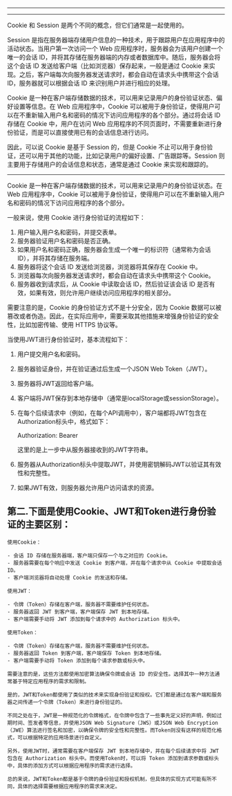 ------

------



Cookie 和 Session 是两个不同的概念，但它们通常是一起使用的。

Session 是指在服务器端存储用户信息的一种技术，用于跟踪用户在应用程序中的活动状态。当用户第一次访问一个 Web 应用程序时，服务器会为该用户创建一个唯一的会话 ID，并将其存储在服务器端的内存或者数据库中。随后，服务器会将这个会话 ID 发送给客户端（比如浏览器）保存起来，一般是通过 Cookie 来实现。之后，客户端每次向服务器发送请求时，都会自动在请求头中携带这个会话 ID，服务器就可以根据会话 ID 来识别用户并进行相应的处理。

Cookie 是一种在客户端存储数据的技术，可以用来记录用户的身份验证状态、偏好设置等信息。在 Web 应用程序中，Cookie 可以被用于身份验证，使得用户可以在不重新输入用户名和密码的情况下访问应用程序的各个部分。通过将会话 ID 存储在 Cookie 中，用户在访问 Web 应用程序的不同页面时，不需要重新进行身份验证，而是可以直接使用已有的会话信息进行访问。

因此，可以说 Cookie 是基于 Session 的，但是 Cookie 不止可以用于身份验证，还可以用于其他的功能，比如记录用户的偏好设置、广告跟踪等。Session 则主要用于存储用户的会话信息和状态，通常是通过 Cookie 来实现和跟踪的。





------



Cookie 是一种在客户端存储数据的技术，可以用来记录用户的身份验证状态。在 Web 应用程序中，Cookie 可以被用于身份验证，使得用户可以在不重新输入用户名和密码的情况下访问应用程序的各个部分。

一般来说，使用 Cookie 进行身份验证的流程如下：

1. 用户输入用户名和密码，并提交表单。
2. 服务器验证用户名和密码是否正确。
3. 如果用户名和密码正确，服务器会生成一个唯一的标识符（通常称为会话 ID），并将其存储在服务端。
4. 服务器将这个会话 ID 发送给浏览器，浏览器将其保存在 Cookie 中。
5. 浏览器每次向服务器发送请求时，都会自动在请求头中携带这个 Cookie。
6. 服务器收到请求后，从 Cookie 中读取会话 ID，然后验证该会话 ID 是否有效，如果有效，则允许用户继续访问应用程序的相关部分。

需要注意的是，Cookie 的身份验证方式不是十分安全，因为 Cookie 数据可以被篡改或者伪造。因此，在实际应用中，需要采取其他措施来增强身份验证的安全性，比如加密传输、使用 HTTPS 协议等。





当使用JWT进行身份验证时，基本流程如下：

1. 用户提交用户名和密码。

2. 服务器验证身份，并在验证通过后生成一个JSON Web Token（JWT）。

3. 服务器将JWT返回给客户端。

4. 客户端将JWT保存到本地存储中（通常是localStorage或sessionStorage）。

5. 在每个后续请求中（例如，在每个API调用中），客户端都将JWT包含在Authorization标头中，格式如下：

   Authorization: Bearer <jwt-token>

   这里的<jwt-token>是上一步中从服务器接收到的JWT字符串。

6. 服务器从Authorization标头中提取JWT，并使用密钥解码JWT以验证其有效性和完整性。

7. 如果JWT有效，则服务器允许用户访问请求的资源。

## 第二.下面是使用Cookie、JWT和Token进行身份验证的主要区别：

```
使用Cookie：

- 会话 ID 存储在服务器端，客户端只保存一个与之对应的 Cookie。
- 服务器需要在每个响应中发送 Cookie 到客户端，并在每个请求中从 Cookie 中提取会话 ID。
- 客户端浏览器将自动处理 Cookie 的发送和存储。

使用JWT：

- 令牌（Token）存储在客户端，服务器不需要维护任何状态。
- 服务器返回 JWT 到客户端，客户端保存 JWT 到本地存储。
- 客户端需要手动将 JWT 添加到每个请求中的 Authorization 标头中。

使用Token：

- 令牌（Token）存储在客户端，服务器不需要维护任何状态。
- 服务器返回 Token 到客户端，客户端保存 Token 到本地存储。
- 客户端需要手动将 Token 添加到每个请求参数或标头中。

需要注意的是，这些方法都使用加密算法确保令牌或会话 ID 的安全性。选择其中一种方法通常基于特定应用程序的需求和限制。
```

```
是的，JWT和Token都使用了类似的技术来实现身份验证和授权。它们都是通过在客户端和服务器之间传递一个令牌（Token）来进行身份验证的。

不同之处在于，JWT是一种规范化的令牌格式，在令牌中包含了一些事先定义好的声明，例如过期时间、签发者等信息，并使用JSON Web Signature（JWS）或JSON Web Encryption（JWE）算法进行签名和加密，以确保令牌的安全性和完整性。而Token则没有这样的规范化格式，可以根据特定的应用场景进行自定义。

另外，使用JWT时，通常需要在客户端保存 JWT 到本地存储中，并在每个后续请求中将 JWT 包含在 Authorization 标头中。而使用Token时，可以将 Token 添加到请求参数或标头中，具体的添加方式可以根据应用程序的需求进行选择。

总的来说，JWT和Token都是基于令牌的身份验证和授权机制，但具体的实现方式可能有所不同，具体的选择需要根据应用程序的需求来决定。
```

